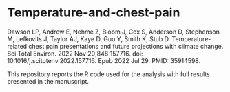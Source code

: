 # Temperature-and-chest-pain
Dawson LP, Andrew E, Nehme Z, Bloom J, Cox S, Anderson D, Stephenson M, Lefkovits J, Taylor AJ, Kaye D, Guo Y, Smith K, Stub D. Temperature-related chest pain presentations and future projections with climate change. Sci Total Environ. 2022 Nov 20;848:157716. doi: 10.1016/j.scitotenv.2022.157716. Epub 2022 Jul 29. PMID: 35914598.

This repository reports the R code used for the analysis with full results presented in the manuscript.
